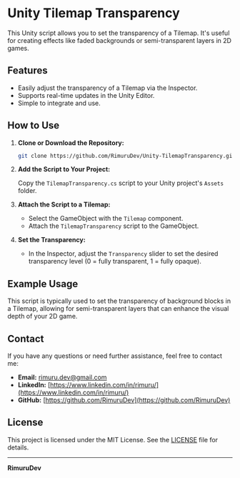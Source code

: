 # Unity Tilemap Transparency

This Unity script allows you to set the transparency of a Tilemap. It's useful for creating effects like faded backgrounds or semi-transparent layers in 2D games. 

## Features

- Easily adjust the transparency of a Tilemap via the Inspector.
- Supports real-time updates in the Unity Editor.
- Simple to integrate and use.

## How to Use

1. **Clone or Download the Repository:**

    ```sh
    git clone https://github.com/RimuruDev/Unity-TilemapTransparency.git
    ```

2. **Add the Script to Your Project:**

    Copy the `TilemapTransparency.cs` script to your Unity project's `Assets` folder.

3. **Attach the Script to a Tilemap:**

    - Select the GameObject with the `Tilemap` component.
    - Attach the `TilemapTransparency` script to the GameObject.

4. **Set the Transparency:**

    - In the Inspector, adjust the `Transparency` slider to set the desired transparency level (0 = fully transparent, 1 = fully opaque).

## Example Usage

This script is typically used to set the transparency of background blocks in a Tilemap, allowing for semi-transparent layers that can enhance the visual depth of your 2D game.

## Contact

If you have any questions or need further assistance, feel free to contact me:

- **Email:** rimuru.dev@gmail.com
- **LinkedIn:** [https://www.linkedin.com/in/rimuru/](https://www.linkedin.com/in/rimuru/)
- **GitHub:** [https://github.com/RimuruDev](https://github.com/RimuruDev)

## License

This project is licensed under the MIT License. See the [LICENSE](LICENSE) file for details.

---

**RimuruDev**
